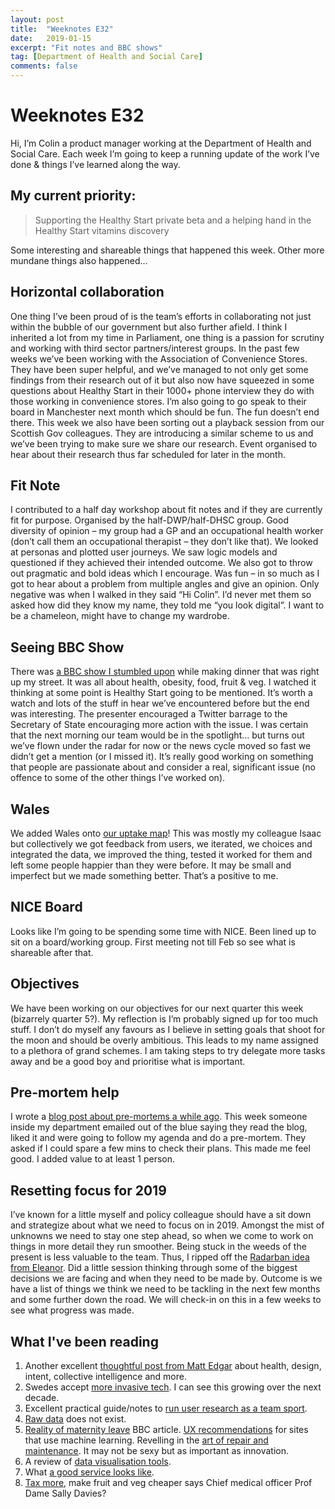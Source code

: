 ```yaml
---
layout: post
title:  "Weeknotes E32"
date:   2019-01-15
excerpt: "Fit notes and BBC shows"
tag: [Department of Health and Social Care]
comments: false
---
```


# Weeknotes E32
Hi, I’m Colin a product manager working at the Department of Health and Social Care. Each week I’m going to keep a running update of the work I’ve done & things I’ve learned along the way.

## My current priority:
> Supporting the Healthy Start private beta and a helping hand in the Healthy Start vitamins discovery

Some interesting and shareable things that happened this week. Other more mundane things also happened…

## Horizontal collaboration
One thing I’ve been proud of is the team’s efforts in collaborating not just within the bubble of our government but also further afield. I think I inherited a lot from my time in Parliament, one thing is a passion for scrutiny and working with third sector partners/interest groups. In the past few weeks we’ve been working with the Association of Convenience Stores. They have been super helpful, and we’ve managed to not only get some findings from their research out of it but also now have squeezed in some questions about Healthy Start in their 1000+ phone interview they do with those working in convenience stores. I’m also going to go speak to their board in Manchester next month which should be fun.
The fun doesn’t end there. This week we also have been sorting out a playback session from our Scottish Gov colleagues. They are introducing a similar scheme to us and we’ve been trying to make sure we share our research. Event organised to hear about their research thus far scheduled for later in the month.
 
## Fit Note
I contributed to a half day workshop about fit notes and if they are currently fit for purpose. Organised by the half-DWP/half-DHSC group. Good diversity of opinion – my group had a GP and an occupational health worker (don’t call them an occupational therapist – they don’t like that). We looked at personas and plotted user journeys. We saw logic models and questioned if they achieved their intended outcome. We also got to throw out pragmatic and bold ideas which I encourage. Was fun – in so much as I got to hear about a problem from multiple angles and give an opinion.
Only negative was when I walked in they said “Hi Colin”. I’d never met them so asked how did they know my name, they told me “you look digital”. I want to be a chameleon, might have to change my wardrobe.
 
## Seeing BBC Show
There was [a BBC show I stumbled upon](https://www.bbc.co.uk/iplayer/episode/b0by4fnq/britains-fat-fight-with-hugh-fearnleywhittingstall-the-battle-continues) while making dinner that was right up my street. It was all about health, obesity, food, fruit & veg. I watched it thinking at some point is Healthy Start going to be mentioned. It’s worth a watch and lots of the stuff in hear we’ve encountered before but the end was interesting. The presenter encouraged a Twitter barrage to the Secretary of State encouraging more action with the issue. I was certain that the next morning our team would be in the spotlight… but turns out we’ve flown under the radar for now or the news cycle moved so fast we didn’t get a mention (or I missed it). It’s really good working on something that people are passionate about and consider a real, significant issue (no offence to some of the other things I’ve worked on).
 
## Wales
We added Wales onto [our uptake map]( https://department-of-health.github.io/Healthy-Start-Data/)! This was mostly my colleague Isaac but collectively we got feedback from users, we iterated, we choices and integrated the data, we improved the thing, tested it worked for them and left some people happier than they were before. It may be small and imperfect but we made something better. That’s a positive to me.  

## NICE Board
Looks like I’m going to be spending some time with NICE. Been lined up to sit on a board/working group. First meeting not till Feb so see what is shareable after that.
 
## Objectives
We have been working on our objectives for our next quarter this week (bizarrely quarter 5?). My reflection is I’m probably signed up for too much stuff. I don’t do myself any favours as I believe in setting goals that shoot for the moon and should be overly ambitious. This leads to my name assigned to a plethora of grand schemes. I am taking steps to try delegate more tasks away and be a good boy and prioritise what is important.
 
## Pre-mortem help
I wrote a [blog post about pre-mortems a while ago]( https://digitalhealth.blog.gov.uk/2018/09/20/pre-mortem-identifying-opportunities-and-risks/). This week someone inside my department emailed out of the blue saying they read the blog, liked it and were going to follow my agenda and do a pre-mortem. They asked if I could spare a few mins to check their plans. This made me feel good. I added value to at least 1 person.
 
## Resetting focus for 2019
I’ve known for a little myself and policy colleague should have a sit down and strategize about what we need to focus on in 2019. Amongst the mist of unknowns we need to stay one step ahead, so when we come to work on things in more detail they run smoother. Being stuck in the weeds of the present is less valuable to the team.
Thus, I ripped off the [Radarban idea from Eleanor]( https://medium.com/@eleanor.mollett/radarban-roadmap-70dfb425aa2f). Did a little session thinking through some of the biggest decisions we are facing and when they need to be made by. Outcome is we have a list of things we think we need to be tackling in the next few months and some further down the road. We will check-in on this in a few weeks to see what progress was made.

## What I've been reading
1. Another excellent [thoughtful post from Matt Edgar](https://medium.com/@mattedgar/the-promise-of-understanding-a-talk-at-interact-2018-9f9d94c0d5ad) about health, design, intent, collective intelligence and more.
2. Swedes accept [more invasive tech](https://www.npr.org/2018/10/22/658808705/thousands-of-swedes-are-inserting-microchips-under-their-skin?t=1540916952517). I can see this growing over the next decade.
3. Excellent practical guide/notes to [run user research as a team sport](http://www.myddelton.co.uk/blog/user-research-is-a-team-sport).
4. [Raw data](https://www.thenewatlantis.com/publications/why-data-is-never-raw) does not exist.
5. [Reality of maternity leave](https://www.bbc.co.uk/news/business-46221187) BBC article.
[UX recommendations](https://www.nngroup.com/articles/machine-learning-ux/) for sites that use machine learning.
Revelling in the [art of repair and maintenance](https://www.economist.com/finance-and-economics/2018/10/20/repair-is-as-important-as-innovation). It may not be sexy but as important as innovation.
6. A review of [data visualisation tools](https://lisacharlotterost.github.io/datavistools-revisited).
7. What [a good service looks like](https://www.gov.uk/service-manual/design/introduction-designing-government-services#the-characteristics-of-a-good-government-service).
8. [Tax more](https://www.bbc.co.uk/news/health-46636422), make fruit and veg cheaper says Chief medical officer Prof Dame Sally Davies?
